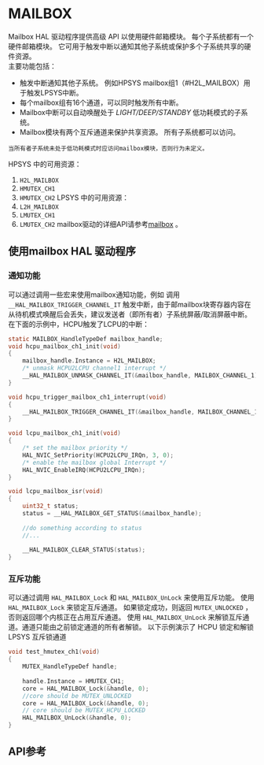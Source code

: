 # MAILBOX

Mailbox HAL 驱动程序提供高级 API 以使用硬件邮箱模块。 每个子系统都有一个硬件邮箱模块。 它可用于触发中断以通知其他子系统或保护多个子系统共享的硬件资源。\
主要功能包括：
- 触发中断通知其他子系统。 例如HPSYS mailbox组1（#H2L_MAILBOX）用于触发LPSYS中断。
- 每个mailbox组有16个通道，可以同时触发所有中断。
- Mailbox中断可以自动唤醒处于  _LIGHT/DEEP/STANDBY_ 低功耗模式的子系统。
- Mailbox模块有两个互斥通道来保护共享资源。 所有子系统都可以访问。
```{note}
当所有者子系统未处于低功耗模式时应访问mailbox模块，否则行为未定义。
```

HPSYS 中的可用资源：
1. `H2L_MAILBOX` 
1. `HMUTEX_CH1` 
1. `HMUTEX_CH2` 
LPSYS 中的可用资源：
1. `L2H_MAILBOX` 
1. `LMUTEX_CH1` 
1. `LMUTEX_CH2` 
mailbox驱动的详细API请参考[mailbox](#hal-mailbox) 。

## 使用mailbox HAL 驱动程序

### 通知功能
可以通过调用一些宏来使用mailbox通知功能，例如 调用 `__HAL_MAILBOX_TRIGGER_CHANNEL_IT` 触发中断，由于邮mailbox块寄存器内容在从待机模式唤醒后会丢失，建议发送者（即所有者）子系统屏蔽/取消屏蔽中断。
在下面的示例中，HCPU触发了LCPU的中断：

```c
static MAILBOX_HandleTypeDef mailbox_handle;
void hcpu_mailbox_ch1_init(void)
{
    mailbox_handle.Instance = H2L_MAILBOX;
    /* unmask HCPU2LCPU channel1 interrupt */
    __HAL_MAILBOX_UNMASK_CHANNEL_IT(&mailbox_handle, MAILBOX_CHANNEL_1);
}

void hcpu_trigger_mailbox_ch1_interrupt(void) 
{
    __HAL_MAILBOX_TRIGGER_CHANNEL_IT(&mailbox_handle, MAILBOX_CHANNEL_1);
}

void lcpu_mailbox_ch1_init(void)
{
    /* set the mailbox priority */
    HAL_NVIC_SetPriority(HCPU2LCPU_IRQn, 3, 0);
    /* enable the mailbox global Interrupt */
    HAL_NVIC_EnableIRQ(HCPU2LCPU_IRQn);
}

void lcpu_mailbox_isr(void)
{
    uint32_t status;
    status = __HAL_MAILBOX_GET_STATUS(&mailbox_handle);
    
    //do something according to status
    //...
    
    __HAL_MAILBOX_CLEAR_STATUS(status);
}

```

### 互斥功能

可以通过调用 `HAL_MAILBOX_Lock` 和 `HAL_MAILBOX_UnLock` 来使用互斥功能。 使用 `HAL_MAILBOX_Lock` 来锁定互斥通道。 如果锁定成功，则返回 `MUTEX_UNLOCKED` ，否则返回哪个内核正在占用互斥通道。 使用 `HAL_MAILBOX_UnLock` 来解锁互斥通道。通道只能由之前锁定通道的所有者解锁。 以下示例演示了 HCPU 锁定和解锁 LPSYS 互斥锁通道 


```c
void test_hmutex_ch1(void) 
{ 	
    MUTEX_HandleTypeDef handle;
    
    handle.Instance = HMUTEX_CH1;
    core = HAL_MAILBOX_Lock(&handle, 0);
    //core should be MUTEX_UNLOCKED
    core = HAL_MAILBOX_Lock(&handle, 0);
    // core should be MUTEX_HCPU_LOCKED
    HAL_MAILBOX_UnLock(&handle, 0);
}
```


## API参考
[](#hal-mailbox)


